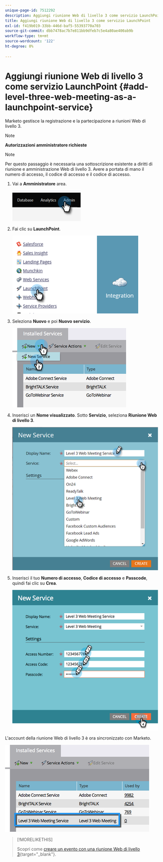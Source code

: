 ```yaml
---
unique-page-id: 7512292
description: Aggiungi riunione Web di livello 3 come servizio LaunchPoint - Documenti Marketo - Documentazione del prodotto
title: Aggiungi riunione Web di livello 3 come servizio LaunchPoint
exl-id: f419b019-33bb-446d-baf5-55393770a703
source-git-commit: dbb7478ac7b7e811bb9dfeb7c5e4a80ae400ab9b
workflow-type: tm+mt
source-wordcount: '122'
ht-degree: 0%

---
```


# Aggiungi riunione Web di livello 3 come servizio LaunchPoint {#add-level-three-web-meeting-as-a-launchpoint-service}

Marketo gestisce la registrazione e la partecipazione a riunioni Web di livello 3.

>[!NOTE]
>
>**Autorizzazioni amministratore richieste**

>[!NOTE]
>
>Per questo passaggio è necessaria una sottoscrizione esistente a diritti di riunione e amministrazione Web di livello 3. Avere a portata di mano il numero di accesso, il codice di accesso e il codice di accesso.

1. Vai a **Amministratore** area.

   ![](assets/add-level-three-web-meeting-as-a-launchpoint-service-1.png)

1. Fai clic su **LaunchPoint**.

   ![](assets/add-level-three-web-meeting-as-a-launchpoint-service-2.png)

1. Seleziona **Nuovo** e poi **Nuovo servizio**.

   ![](assets/add-level-three-web-meeting-as-a-launchpoint-service-3.png)

1. Inserisci un **Nome visualizzato**. Sotto **Servizio**, seleziona **Riunione Web di livello 3**.

   ![](assets/add-level-three-web-meeting-as-a-launchpoint-service-4.png)

1. Inserisci il tuo **Numero di accesso**, **Codice di accesso** e **Passcode**, quindi fai clic su **Crea**.

   ![](assets/add-level-three-web-meeting-as-a-launchpoint-service-5.png)

L&#39;account della riunione Web di livello 3 è ora sincronizzato con Marketo.

![](assets/add-level-three-web-meeting-as-a-launchpoint-service-6.png)

>[!MORELIKETHIS]
>
>Scopri come [creare un evento con una riunione Web di livello 3](/help/marketo/product-docs/demand-generation/events/create-an-event/create-an-event-with-level-3-web-meeting.md){target=&quot;_blank&quot;}.
